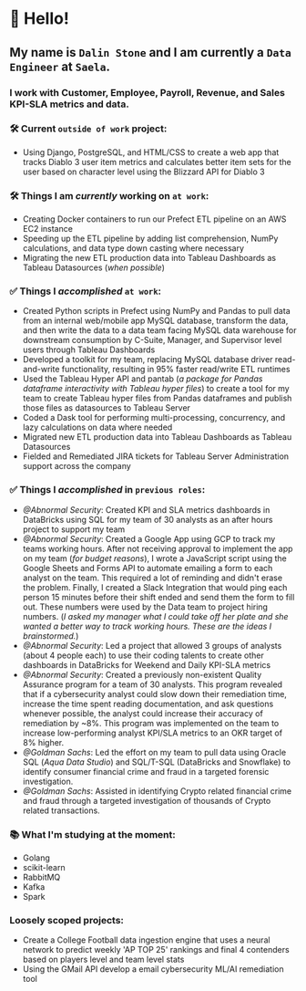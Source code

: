 # 👋 Hello!

## My name is `Dalin Stone` and I am currently a `Data Engineer` at `Saela`.
### I work with Customer, Employee, Payroll, Revenue, and Sales KPI-SLA metrics and data.

### 🛠️ Current `outside of work` project:
- Using Django, PostgreSQL, and HTML/CSS to create a web app that tracks Diablo 3 user item metrics and calculates better item sets for the user based on character level using the Blizzard API for Diablo 3

### 🛠️ Things I am *currently* working on `at work`:
- Creating Docker containers to run our Prefect ETL pipeline on an AWS EC2 instance
- Speeding up the ETL pipeline by adding list comprehension, NumPy calculations, and data type down casting where necessary
- Migrating the new ETL production data into Tableau Dashboards as Tableau Datasources (*when possible*)

### ✅ Things I *accomplished* `at work`:
- Created Python scripts in Prefect using NumPy and Pandas to pull data from an internal web/mobile app MySQL database, transform the data, and then write the data to a data team facing MySQL data warehouse for downstream consumption by C-Suite, Manager, and Supervisor level users through Tableau Dashboards
- Developed a toolkit for my team, replacing MySQL database driver read-and-write functionality, resulting in 95% faster read/write ETL runtimes
- Used the Tableau Hyper API and pantab (*a package for Pandas dataframe interactivity with Tableau hyper files*) to create a tool for my team to create Tableau hyper files from Pandas dataframes and publish those files as datasources to Tableau Server
- Coded a Dask tool for performing multi-processing, concurrency, and lazy calculations on data where needed
- Migrated new ETL production data into Tableau Dashboards as Tableau Datasources
- Fielded and Remediated JIRA tickets for Tableau Server Administration support across the company

### ✅ Things I *accomplished* in `previous roles`:
- *@Abnormal Security*: Created KPI and SLA metrics dashboards in DataBricks using SQL for my team of 30 analysts as an after hours project to support my team
- *@Abnormal Security*: Created a Google App using GCP to track my teams working hours. After not receiving approval to implement the app on my team (*for budget reasons*), I wrote a JavaScript script using the Google Sheets and Forms API to automate emailing a form to each analyst on the team. This required a lot of reminding and didn't erase the problem. Finally, I created a Slack Integration that would ping each person 15 minutes before their shift ended and send them the form to fill out. These numbers were used by the Data team to project hiring numbers. (*I asked my manager what I could take off her plate and she wanted a better way to track working hours. These are the ideas I brainstormed.*)
- *@Abnormal Security*: Led a project that allowed 3 groups of analysts (about 4 people each) to use their coding talents to create other dashboards in DataBricks for Weekend and Daily KPI-SLA metrics
- *@Abnormal Security*: Created a previously non-existent Quality Assurance program for a team of 30 analysts. This program revealed that if a cybersecurity analyst could slow down their remediation time, increase the time spent reading documentation, and ask questions whenever possible, the analyst could increase their accuracy of remediation by ~8%. This program was implemented on the team to increase low-performing analyst KPI/SLA metrics to an OKR target of 8% higher.
- *@Goldman Sachs*: Led the effort on my team to pull data using Oracle SQL (*Aqua Data Studio*) and SQL/T-SQL (DataBricks and Snowflake) to identify consumer financial crime and fraud in a targeted forensic investigation. 
- *@Goldman Sachs*: Assisted in identifying Crypto related financial crime and fraud through a targeted investigation of thousands of Crypto related transactions. 

### 📚 What I'm studying at the moment:
- Golang
- scikit-learn
- RabbitMQ
- Kafka
- Spark

### Loosely scoped projects:
- Create a College Football data ingestion engine that uses a neural network to predict weekly 'AP TOP 25' rankings and final 4 contenders based on players level and team level stats
- Using the GMail API develop a email cybersecurity ML/AI remediation tool
